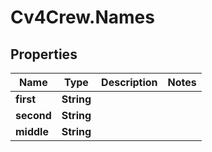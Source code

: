 # Cv4Crew.Names

## Properties
Name | Type | Description | Notes
------------ | ------------- | ------------- | -------------
**first** | **String** |  | 
**second** | **String** |  | 
**middle** | **String** |  | 



